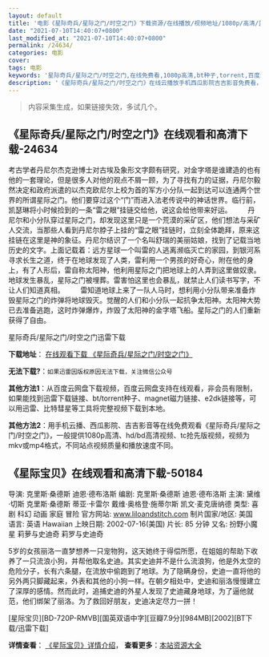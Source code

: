 ```yaml
---
layout: default
title: '电影《星际奇兵/星际之门/时空之门》下载资源/在线播放/视频地址/1080p/高清/蓝光'
date: "2021-07-10T14:40:07+0800"
last_modified_at: "2021-07-10T14:40:07+0800"
permalink: /24634/
categories: 电影
cover:
tags: 电影
keywords: '星际奇兵/星际之门/时空之门,在线免费看,1080p高清,bt种子,torrent,百度云盘,magnet,磁力链,迅雷下载资源'
description: '《星际奇兵/星际之门/时空之门》在线云播放手机西瓜影院吉吉影音免费看，1080p高清bd/hd未删减完整版和tc抢先枪版，mkv/mp4格式，附带bt/torrent种子、magnet/磁力链、百度云盘、网盘资源迅雷下载链接'
---
```


>内容采集生成，如果链接失效，多试几个。


## 《星际奇兵/星际之门/时空之门》在线观看和高清下载-24634

考古学者丹尼尔杰克逊博士对古埃及象形文字颇有研究，对金字塔是谁建造的也有他的一套理论，但是很多人对他的观点不屑一顾，为了寻找有力的证据，丹尼尔毅然决定和政府派遣的以杰克欧尼尔上校为首的军方小分队一起到达可以连通两个世界的所谓星际之门。他们要穿过这个“门”而进入法老传说中的神话世界。临行前，凯瑟琳将小时候捡到的一条“雷之眼”挂链交给他，说这会给他带来好运。 　　丹尼尔和小分队穿过星际之门，却发现这里只是一个荒漠的采矿区，他们想法与采矿人交流，当那些人看到丹尼尔脖子上挂的“雷之眼”挂链时，立刻全体跪拜，原来这挂链在这里是神的象征。丹尼尔结识了一个名叫舒瑞的美丽姑娘，找到了记载当地历史的文字。上面记载着：远方星球一个叫雷的人逃离濒临灭亡的家园，到银河系寻求长生之道，终于在地球发现了人类，雷利用一个男孩的好奇心，附在他的身上，有了人形后，雷自称太阳神，他利用星际之门把地球上的人弄到这里做奴隶。地球发生暴乱，星际之门被埋葬。雷害怕这里也会暴乱，就禁止人们读书写字，不让人们知道真相。 　　雷知道地球上来了一队人马时，想利用小分队带来准备炸毁星际之门的炸弹将地球毁灭。觉醒的人们和小分队一起抗争太阳神。太阳神大势已去准备逃跑，这时炸弹爆炸，炸毁了太阳神的金字塔飞船。星际之门的人们重新获得了自由。</p>


星际奇兵/星际之门/时空之门迅雷下载

**下载地址**： [在线观看下载 《星际奇兵/星际之门/时空之门》](https://www.993dy.com//vod-detail-id-23565.html) 


**无法下载?**：`如果迅雷因版权原因无法下载，关注微信公众号 `

**其他方法1**：从百度云网盘下载视频，百度云网盘支持在线观看，非会员有限制，如果能找到迅雷下载链接、bt/torrent种子、magnet磁力链接、e2dk链接等，可以用迅雷、比特彗星等工具将完整视频下载到本地。

**其他方法2**：用手机云播、西瓜影院、吉吉影音等在线免费观看《星际奇兵/星际之门/时空之门》，一般提供1080p高清、hd/bd高清视频、tc抢先版视频，视频为mkv或mp4格式，不同站点视频质量和播放速度不同。


## 《星际宝贝》在线观看和高清下载-50184

导演: 克里斯·桑德斯 迪恩·德布洛斯 编剧: 克里斯·桑德斯 迪恩·德布洛斯 主演: 黛维·切斯 克里斯·桑德斯 蒂亚·卡雷尔 戴维·奥格登·施蒂尔斯 凯文·麦克唐纳德 类型: 喜剧 科幻 动画 家庭 冒险 官方网站: www.liloandstitch.com 制片国家/地区: 美国 语言: 英语 Hawaiian 上映日期: 2002-07-16(美国) 片长: 85 分钟 又名: 扮野小魔星 莉萝与史迪奇 莉罗与史迪奇

5岁的女孩丽洛一直梦想养一只宠物狗，这天她终于得偿所愿，在姐姐的帮助下收养了一只流浪小狗，并帮他取名史迪。其实史迪并不是什么流浪狗，他是外太空的危险分子，长有六条腿，在流放中偷跑到了地球。为了隐瞒身份，史迪一直将他的另外两只脚藏起来，外表和其他的小狗一样。在朝夕相处中，史迪和丽洛慢慢建立了深厚的感情。然而此时，追捕史迪的外星人发现了史迪藏身地球，为了逼他就范，他们绑架了丽洛。为了救回好朋友，史迪决定尽力一拼！


[星际宝贝][BD-720P-RMVB][国英双语中字][豆瓣7.9分][984MB][2002][BT下载/迅雷下载]

**详情查看**： [《星际宝贝》详情介绍](/movie/50184/)， **查看更多**：[本站资源大全](/movie/t/all/)

